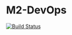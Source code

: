 # M2-DevOps

[![Build Status](https://travis-ci.org/zkcc12/M2-DevOps.svg?branch=main)](https://travis-ci.org/zkcc12/M2-DevOps)